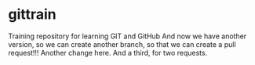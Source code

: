 gittrain
========

Training repository for learning GIT and GitHub
And now we have another version, so we can create another branch, so that we can create a pull request!!!
Another change here.
And a third, for two requests.
